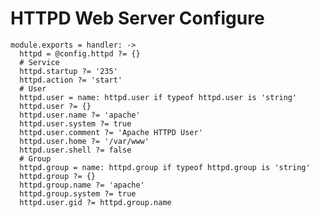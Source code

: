 
# HTTPD Web Server Configure

    module.exports = handler: ->
      httpd = @config.httpd ?= {}
      # Service
      httpd.startup ?= '235'
      httpd.action ?= 'start'
      # User
      httpd.user = name: httpd.user if typeof httpd.user is 'string'
      httpd.user ?= {}
      httpd.user.name ?= 'apache'
      httpd.user.system ?= true
      httpd.user.comment ?= 'Apache HTTPD User'
      httpd.user.home ?= '/var/www'
      httpd.user.shell ?= false
      # Group
      httpd.group = name: httpd.group if typeof httpd.group is 'string'
      httpd.group ?= {}
      httpd.group.name ?= 'apache'
      httpd.group.system ?= true
      httpd.user.gid ?= httpd.group.name
